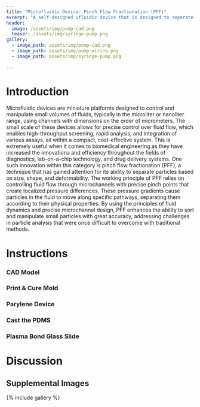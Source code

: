 ```yaml
---
title: "Microfluidic Device: Pinch Flow Fractionation (PFF)"
excerpt: "A self-designed ufluidic device that is designed to separate molecules of 125-150 um and 425-500um in solution."
header:
  image: /assets/img/pump-cad.png
  teaser: /assets/img/syringe-pump.png 
gallery:
  - image_path: assets/img/pump-cad.png
  - image_path: assets/img/pump-wiring.png
  - image_path: assets/img/syringe-pump.png
   
---
```


# Introduction
Microfluidic devices are miniature platforms designed to control and manipulate small volumes of fluids, typically in the microliter or nanoliter range, using channels with dimensions on the order of micrometers. The small scale of these devices allows for precise control over fluid flow, which enables high-throughput screening, rapid analysis, and integration of various assays, all within a compact, cost-effective system. This is extremely useful when it comes to biomedical engineering as they have increased the innovationa and efficiency throughout the fields of diagnostics, lab-on-a-chip technology, and drug delivery systems.
One such innovation within this category is pinch flow fractionation (PFF), a technique that has gained attention for its ability to separate particles based on size, shape, and deformability. The working principle of PFF relies on controlling fluid flow through microchannels with precise pinch points that create localized pressure differences. These pressure gradients cause particles in the fluid to move along specific pathways, separating them according to their physical properties. By using the principles of fluid dynamics and precise microchannel design, PFF enhances the ability to sort and manipulate small particles with great accuracy, addressing challenges in particle analysis that were once difficult to overcome with traditional methods.


# Instructions

### CAD Model

### Print & Cure Mold

### Parylene Device

### Cast the PDMS

### Plasma Bond Glass Slide



# Discussion


## Supplemental Images
{% include gallery %}
